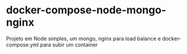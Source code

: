 # docker-compose-node-mongo-nginx
Projeto em Node simples, um mongo, nginx para load balance e docker-compose.yml para subir um container
